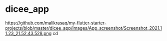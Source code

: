 # dicee_app

https://github.com/malikrasaq/my-flutter-starter-projects/blob/master/dicee_app/images/App_screenshot/Screenshot_2021.11.23_21.52.43.528.png
cd